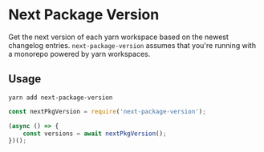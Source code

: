 # Next Package Version

Get the next version of each yarn workspace based on the newest changelog entries. `next-package-version` assumes that you're running with a monorepo powered by yarn workspaces.

## Usage
```
yarn add next-package-version
```

```js
const nextPkgVersion = require('next-package-version');

(async () => {
	const versions = await nextPkgVersion();
})();
```